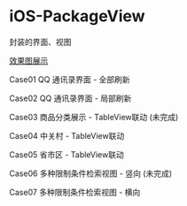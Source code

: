 # iOS-PackageView
封装的界面、视图

[效果图展示](http://blog.csdn.net/qq_26872741/article/details/52514258)


Case01 QQ 通讯录界面 - 全部刷新

Case02   QQ 通讯录界面 - 局部刷新

Case03   商品分类展示 - TableView联动 (未完成)

Case04   中关村 - TableView联动

Case05   省市区 - TableView联动

Case06   多种限制条件检索视图 - 竖向 (未完成)

Case07   多种限制条件检索视图 - 横向


